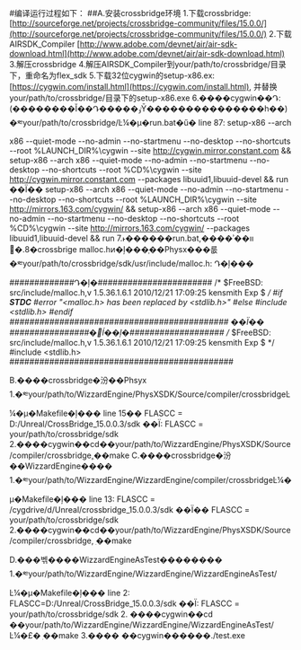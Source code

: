 #编译运行过程如下：
##A.安装crossbridge环境
	1.下载crossbridge:[http://sourceforge.net/projects/crossbridge-community/files/15.0.0/](http://sourceforge.net/projects/crossbridge-community/files/15.0.0/)
	2.下载AIRSDK_Compiler [http://www.adobe.com/devnet/air/air-sdk-download.html](http://www.adobe.com/devnet/air/air-sdk-download.html)
	3.解压crossbridge 
	4.解压AIRSDK_Compiler到your/path/to/crossbridge/目录下，重命名为flex_sdk
	5.下载32位cygwin的setup-x86.ex: [https://cygwin.com/install.html](https://cygwin.com/install.html),   并替换your/path/to/crossbridge/目录下的setup-x86.exe
	6.����cygwin��Դ:(��������Ĭ��Դ�����ٶȲ���������������һ��)
		�༭your/path/to/crossbridge/Ŀ¼�µ�run.bat�ű�
		line 87:
			setup-x86 --arch x86 --quiet-mode --no-admin --no-startmenu --no-desktop --no-shortcuts --root %LAUNCH_DIR%\cygwin --site http://cygwin.mirror.constant.com && setup-x86 --arch x86 --quiet-mode --no-admin --no-startmenu --no-desktop --no-shortcuts --root %CD%\cygwin --site http://cygwin.mirror.constant.com --packages libuuid1,libuuid-devel && run
		��Ϊ��
			setup-x86 --arch x86 --quiet-mode --no-admin --no-startmenu --no-desktop --no-shortcuts --root %LAUNCH_DIR%\cygwin --site http://mirrors.163.com/cygwin/ && setup-x86 --arch x86 --quiet-mode --no-admin --no-startmenu --no-desktop --no-shortcuts --root %CD%\cygwin --site http://mirrors.163.com/cygwin/ --packages libuuid1,libuuid-devel && run
	7.˫������run.bat,����ʾ��װ
	8.�޸�crossbrige malloc.hͷ�ļ���֧��Physx���룺
		�༭your/path/to/crossbridge/sdk/usr/include/malloc.h:
		Դ�ļ���
			#############Դ�ļ�#######################
			/* $FreeBSD: src/include/malloc.h,v 1.5.36.1.6.1 2010/12/21 17:09:25 kensmith Exp $ */
			#if __STDC__
			#error "<malloc.h> has been replaced by <stdlib.h>"
			#else
			#include <stdlib.h>
			#endif
			############################################
		��Ϊ��
			################�޸ĺ��ļ�###################
			/* $FreeBSD: src/include/malloc.h,v 1.5.36.1.6.1 2010/12/21 17:09:25 kensmith Exp $ */
			#include <stdlib.h>
			#############################################
			

B.����crossbridge�汾��Phsyx
	1.�༭your/path/to/WizzardEngine/PhysXSDK/Source/compiler/crossbridgeĿ¼�µ�Makefile�ļ���
		line 15��
			FLASCC = D:/Unreal/CrossBridge_15.0.0.3/sdk
		��Ϊ: 
			FLASCC = your/path/to/crossbridge/sdk
	2.����cygwin��cd��your/path/to/WizzardEngine/PhysXSDK/Source/compiler/crossbridge,ִ��make
C.����crossbridge�汾��WizzardEngine����
	1.�༭your/path/to/WizzardEngine/WizzardEngine/compiler/crossbridgeĿ¼�µ�Makefile�ļ���
		line 13:
			FLASCC = /cygdrive/d/Unreal/crossbridge_15.0.0.3/sdk
		��Ϊ��
			FLASCC = your/path/to/crossbridge/sdk
	2.����cygwin��cd��your/path/to/WizzardEngine/PhysXSDK/Source/compiler/crossbridge, ִ��make

D.���벢����WizzardEngineAsTest��������
	1.�༭your/path/to/WizzardEngine/WizzardEngine/WizzardEngineAsTest/Ŀ¼�µ�Makefile�ļ���
		line 2:
			FLASCC=D:/Unreal/CrossBridge_15.0.0.3/sdk
		��Ϊ:
			FLASCC = your/path/to/crossbridge/sdk
	2. ����cygwin��cd ��your/path/to/WizzardEngine/WizzardEngine/WizzardEngineAsTest/Ŀ¼�£� ִ��make
	3.���� ��cygwin������./test.exe
